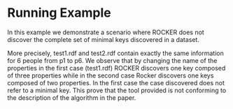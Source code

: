 # Running Example

In this example we demonstrate a scenario where ROCKER does not discover the complete set of minimal keys discovered in a dataset. 

More precisely, test1.rdf and test2.rdf contain exactly the same information for 6 people from p1 to p6. We observe that by changing the name of the properties in the first case (test1.rdf) ROCKER discovers one key composed of three properties while in the second case Rocker discovers one keys composed of two properties. In the first case the case discovered does not refer to a minimal key. This prove that the tool provided is not conforming to the description of the algorithm in the paper. 

